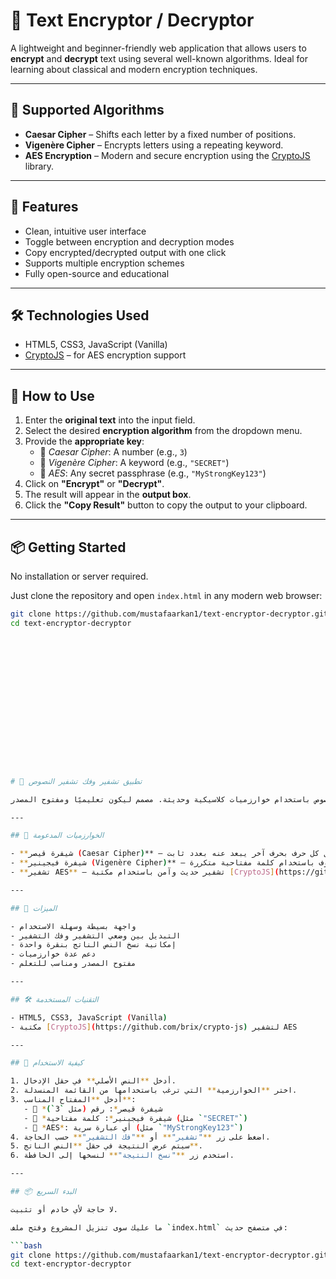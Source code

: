 # 🔐 Text Encryptor / Decryptor

A lightweight and beginner-friendly web application that allows users to **encrypt** and **decrypt** text using several well-known algorithms. Ideal for learning about classical and modern encryption techniques.

---

## 🧠 Supported Algorithms

- **Caesar Cipher** – Shifts each letter by a fixed number of positions.
- **Vigenère Cipher** – Encrypts letters using a repeating keyword.
- **AES Encryption** – Modern and secure encryption using the [CryptoJS](https://github.com/brix/crypto-js) library.

---

## 🚀 Features

- Clean, intuitive user interface
- Toggle between encryption and decryption modes
- Copy encrypted/decrypted output with one click
- Supports multiple encryption schemes
- Fully open-source and educational

---

## 🛠️ Technologies Used

- HTML5, CSS3, JavaScript (Vanilla)
- [CryptoJS](https://github.com/brix/crypto-js) – for AES encryption support

---

## 🧪 How to Use

1. Enter the **original text** into the input field.
2. Select the desired **encryption algorithm** from the dropdown menu.
3. Provide the **appropriate key**:
   - 🔸 *Caesar Cipher*: A number (e.g., `3`)
   - 🔸 *Vigenère Cipher*: A keyword (e.g., `"SECRET"`)
   - 🔸 *AES*: Any secret passphrase (e.g., `"MyStrongKey123"`)
4. Click on **"Encrypt"** or **"Decrypt"**.
5. The result will appear in the **output box**.
6. Click the **"Copy Result"** button to copy the output to your clipboard.

---

## 📦 Getting Started

No installation or server required.

Just clone the repository and open `index.html` in any modern web browser:

```bash
git clone https://github.com/mustafaarkan1/text-encryptor-decryptor.git
cd text-encryptor-decryptor

















# 🔐 تطبيق تشفير وفك تشفير النصوص

تطبيق ويب بسيط وسهل الاستخدام يتيح للمستخدمين **تشفير** و**فك تشفير** النصوص باستخدام خوارزميات كلاسيكية وحديثة. مصمم ليكون تعليميًا ومفتوح المصدر.

---

## 🧠 الخوارزميات المدعومة

- **شيفرة قيصر (Caesar Cipher)** – استبدال كل حرف بحرف آخر يبعد عنه بعدد ثابت.
- **شيفرة فيجينير (Vigenère Cipher)** – تشفير الحروف باستخدام كلمة مفتاحية متكررة.
- **تشفير AES** – تشفير حديث وآمن باستخدام مكتبة [CryptoJS](https://github.com/brix/crypto-js).

---

## 🚀 الميزات

- واجهة بسيطة وسهلة الاستخدام
- التبديل بين وضعي التشفير وفك التشفير
- إمكانية نسخ النص الناتج بنقرة واحدة
- دعم عدة خوارزميات
- مفتوح المصدر ومناسب للتعلم

---

## 🛠️ التقنيات المستخدمة

- HTML5, CSS3, JavaScript (Vanilla)
- مكتبة [CryptoJS](https://github.com/brix/crypto-js) لتشفير AES

---

## 🧪 كيفية الاستخدام

1. أدخل **النص الأصلي** في حقل الإدخال.
2. اختر **الخوارزمية** التي ترغب باستخدامها من القائمة المنسدلة.
3. أدخل **المفتاح المناسب**:
   - 🔸 *شيفرة قيصر*: رقم (مثل `3`)
   - 🔸 *شيفرة فيجينير*: كلمة مفتاحية (مثل `"SECRET"`)
   - 🔸 *AES*: أي عبارة سرية (مثل `"MyStrongKey123"`)
4. اضغط على زر **"تشفير"** أو **"فك التشفير"** حسب الحاجة.
5. سيتم عرض النتيجة في حقل **النص الناتج**.
6. استخدم زر **"نسخ النتيجة"** لنسخها إلى الحافظة.

---

## 📦 البدء السريع

لا حاجة لأي خادم أو تثبيت.

ما عليك سوى تنزيل المشروع وفتح ملف `index.html` في متصفح حديث:

```bash
git clone https://github.com/mustafaarkan1/text-encryptor-decryptor.git
cd text-encryptor-decryptor
